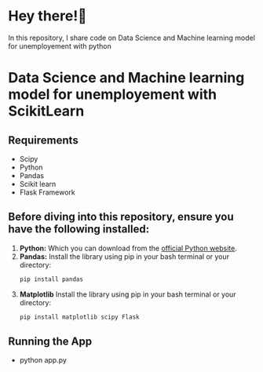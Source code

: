 # Hey there!👋

In this repository, I share code on Data Science and Machine learning model for unemployement with python

# Data Science and Machine learning model for unemployement with ScikitLearn

## Requirements
* Scipy
* Python
* Pandas
* Scikit learn
* Flask Framework


## Before diving into this repository, ensure you have the following installed:

1.  **Python:** Which you can download from the [official Python website](https://www.python.org/downloads/).
2.  **Pandas:** Install the library using pip in your bash terminal or your directory:
    ```bash
    pip install pandas
    ```
3.  **Matplotlib** Install the library using pip in your bash terminal or your directory:
    ```bash
    pip install matplotlib scipy Flask
    ```

## Running the App
* python app.py
